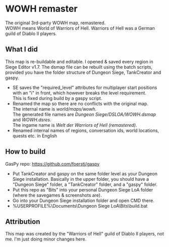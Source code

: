 # WOWH remaster

The original 3rd-party WOWH map, remastered.\
WOWH means World of Warriors of Hell. Warriors of Hell was a German guild of Diablo II players.

## What I did

This map is re-buildable and editable. I opened & saved every region in Siege Editor v1.7. The dsmap file can be rebuilt using the batch scripts, provided you have the folder structure of Dungeon Siege, TankCreator and gaspy.
- SE saves the "required_level" attributes for multiplayer start positions with an "i" in front, which however breaks the level requirement.\
  This is fixed during build by a gaspy script.
- Renamed the map so there are no conflicts with the original map.\
  The internal name is *world/maps/wowh*.\
  The generated file names are *Dungeon Siege/DSLOA/WOWH.dsmap* and *WOWH.dsres*.\
  The ingame name is *Welt der Warriors of Hell (remastered)*.
- Renamed internal names of regions, conversation ids, world locations, quests etc. in English

## How to build

GasPy repo: https://github.com/foerstj/gaspy

- Put TankCreator and gaspy on the same folder level as your Dungeon Siege installation. Basically in the upper folder, you should have a "Dungeon Siege" folder, a "TankCreator" folder, and a "gaspy" folder.
- Put this repo as "Bits" into your personal Dungeon Siege LoA folder (where the savegames & screenshots are).
- Go into your Dungeon Siege installation folder and open CMD there.
- %USERPROFILE%\Documents\Dungeon Siege LoA\Bits\build.bat

## Attribution

This map was created by the "Warriors of Hell" guild of Diablo II players, not me. I'm just doing minor changes here.

